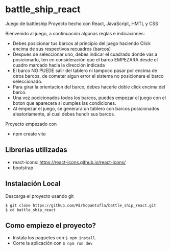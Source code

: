 # battle_ship_react
Juego de battleship
Proyecto hecho con React, JavaScript, HMTL y CSS


Bienvenido al juego, a continuación algunas reglas e indicaciones:
- Debes posicionar tus barcos al principio del juego haciendo Click encima de sus respectivos recuadros (barcos)
- Despues de seleccionar uno, debes indicar el cuadrado donde vas a posicionarlo, ten en consideración que el barco EMPEZARA desde el cuadro marcado hacia la dirección indicada
- El barco NO PUEDE salir del tablero ni tampoco pasar por encima de otros barcos, de cometer algun error el sistema no posicionara el barco seleccionado.
- Para girar la orientacion del barco, debes hacerle doble click encima del barco.
- Una vez pocicionados todos los barcos, puedes empezar el juego con el boton que aparecera si cumples las condiciones.
- Al empezar el juego, se generara un tablero con barcos posicionados aleatoriamente, al cual debes hundir sus barcos.

                  
Proyecto empezado con 

- npm create vite

## Librerias utilizadas

- react-icons: https://react-icons.github.io/react-icons/
- bootstrap


## Instalación Local

Descarga el proyecto usando git
```
$ git clone https://github.com/Mirkopantufla/battle_ship_react.git
$ cd battle_ship_react
```

## Como empiezo el proyecto?

- Instala los paquetes con `$ npm install`.
- Corre la aplicación con `$ npm run dev`
